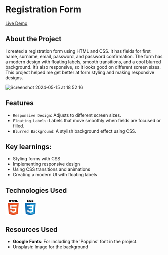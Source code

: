 # Registration Form
<a href="https://signup-form-am.netlify.app/">Live Demo </a>

## About the Project
I created a registration form using HTML and CSS. It has fields for first name, surname, email, password, and password confirmation. The form has a modern design with floating labels, smooth transitions, and a cool blurred background. It’s also responsive, so it looks good on different screen sizes. This project helped me get better at form styling and making responsive designs.

<img width="350" alt="Screenshot 2024-05-15 at 18 52 16" src="https://github.com/adammmusial/signup-form/assets/95377932/283f5fb1-359a-4734-b0b2-7945b2f58b9a">

## Features
- `Responsive Design`: Adjusts to different screen sizes.
- `Floating Labels`: Labels that move smoothly when fields are focused or filled.
- `Blurred Background`: A stylish background effect using CSS.

## Key learnings:
- Styling forms with CSS
- Implementing responsive design
- Using CSS transitions and animations
- Creating a modern UI with floating labels

## Technologies Used
<img src="https://github.com/devicons/devicon/blob/master/icons/html5/html5-original-wordmark.svg" width="50"> <img src="https://github.com/devicons/devicon/blob/master/icons/css3/css3-original-wordmark.svg" width="50">

## Resources Used
- **Google Fonts**: For including the 'Poppins' font in the project.
- Unsplash: Image for the background
